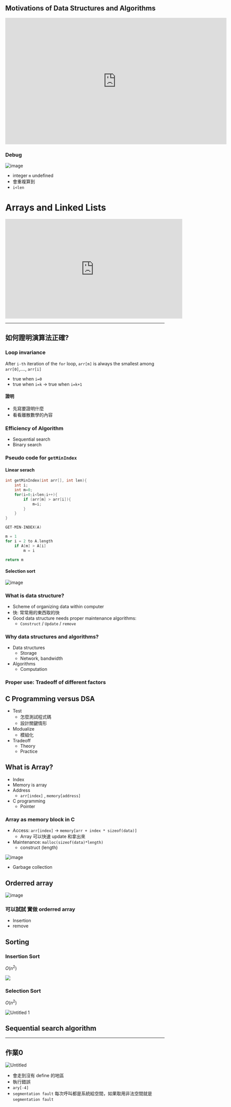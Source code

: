 ## Motivations of Data Structures and Algorithms


<iframe width="700" height="400" src="https://www.youtube.com/embed/roRsiyDdMo0" frameborder="0" allow="accelerometer; autoplay; clipboard-write; encrypted-media; gyroscope; picture-in-picture" allowfullscreen></iframe>


### Debug

![image](https://user-images.githubusercontent.com/29009898/110299183-581ccc80-8030-11eb-9f18-192f57d6922d.png)

- integer `m` undefined
- 會重複算到
- `i<len`



# Arrays and Linked Lists

<iframe width="560" height="315" src="https://www.youtube.com/embed/by2jcmzeebs" frameborder="0" allow="accelerometer; autoplay; clipboard-write; encrypted-media; gyroscope; picture-in-picture" allowfullscreen></iframe>

---

## 如何證明演算法正確?

### Loop invariance

After `i-th` iteration of the `for` loop, `arr[m]` is always the smallest among `arr[0]`,...., `arr[i]`
- true when `i=0`
- true when `i=k` → true when `i=k+1`

#### 證明

- 先寫要證明什麼
- 看看離散數學的內容

### Efficiency of Algorithm

- Sequential search
- Binary search

### Pseudo code for `getMinIndex`

#### Linear serach

```c
int getMinIndex(int arr[], int len){
	int i;
	int m=0;
	for(i=0;i<len;i++){
		if (arr[m] > arr[i]){
			m=i;
		}
	}
}

```

```c
GET-MIN-INDEX(A)

m = 1
for i = 2 to A.length
	if A[m] > A[i]
		m = i

return m

```

#### Selection sort

![image](https://user-images.githubusercontent.com/29009898/110298600-b9906b80-802f-11eb-9d9e-55b1f2f927eb.png)


### What is data structure?

- Scheme of organizing data within computer
- 快: 常常用的東西取的快
- Good data structure needs proper maintenance algorithms:
    - `Construct` / `Update` / `remove`

### Why data structures and algorithms?

- Data structures
    - Storage
    - Network, bandwidth
- Algorithms
    - Computation

### Proper use: Tradeoff of different factors

## C Programming  versus DSA

- Test
    - 怎麼測試程式碼
    - 設計關鍵情形
- Modualize
    - 模組化
- Tradeoff
    - Theory
    - Practice

## What is Array?

- Index
- Memory is array
- Address
    - `arr[index]` , `memory[address]`
- C programming
    - Pointer

### Array as memory block in C

- Access: `arr[index]` → `memory[arr + index * sizeof(data)]`
    - Array 可以快速 update 和拿出來
- Maintenance: `malloc(sizeof(data)*length)`
    - construct (length)

![image](https://user-images.githubusercontent.com/29009898/110298769-ee9cbe00-802f-11eb-9461-cf2c5cac1088.png)
       

- Garbage collection

## Orderred array

![image](https://user-images.githubusercontent.com/29009898/110298847-0116f780-8030-11eb-8efe-de5e00896c29.png)

### 可以試試 實做 orderred array

- Insertion
- remove

## Sorting

### Insertion Sort

$O(n^2)$ 

![](https://user-images.githubusercontent.com/29009898/110297582-a335e000-802e-11eb-94dd-322eb7caccb2.png)

### Selection Sort

$O(n^2)$ 

![Untitled 1](https://user-images.githubusercontent.com/29009898/110297584-a3ce7680-802e-11eb-8400-65c32a2ae1ca.png)

## Sequential search algorithm

---

## 作業0

![Untitled](https://user-images.githubusercontent.com/29009898/110297587-a4670d00-802e-11eb-9c69-6fe3de90e824.png)

- 會走到沒有 define 的地區
- 執行錯誤
- `ary[-4]`
- `segmentation fault` 每次呼叫都是系統給空間，如果取用非法空間就是 `segmentation fault`


